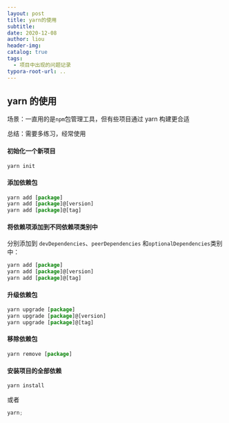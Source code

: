 ```yaml
---
layout: post
title: yarn的使用
subtitle:
date: 2020-12-08
author: liou
header-img:
catalog: true
tags:
  - 项目中出现的问题记录
typora-root-url: ..
---
```


## yarn 的使用

场景：一直用的是`npm`包管理工具，但有些项目通过 yarn 构建更合适

总结：需要多练习，经常使用

#### 初始化一个新项目

```javascript
yarn init
```

#### 添加依赖包

```javascript
yarn add [package]
yarn add [package]@[version]
yarn add [package]@[tag]
```

#### 将依赖项添加到不同依赖项类别中

分别添加到 `devDependencies`、`peerDependencies` 和`optionalDependencies`类别中：

```javascript
yarn add [package]
yarn add [package]@[version]
yarn add [package]@[tag]
```

#### 升级依赖包

```javascript
yarn upgrade [package]
yarn upgrade [package]@[version]
yarn upgrade [package]@[tag]
```

#### 移除依赖包

```javascript
yarn remove [package]
```

#### 安装项目的全部依赖

```javascript
yarn install
```

或者

```javascript
yarn;
```
